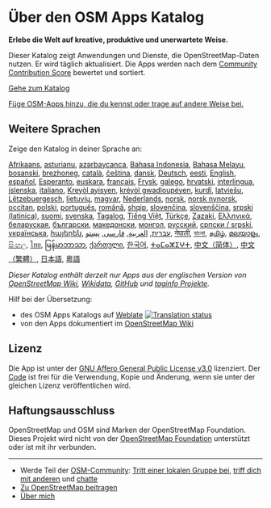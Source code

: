 # Über den OSM Apps Katalog

**Erlebe die Welt auf kreative, produktive und unerwartete Weise.**

Dieser Katalog zeigt Anwendungen und Dienste, die OpenStreetMap-Daten nutzen. Er
wird täglich aktualisiert. Die Apps werden nach dem [Community Contribution
Score](/docs/score) bewertet und sortiert.

[Gehe zum Katalog](https://osm-apps.org)

[Füge OSM-Apps hinzu, die du kennst oder trage auf andere Weise
bei.](https://wiki.openstreetmap.org/wiki/OSM_Apps_Catalog)

## Weitere Sprachen

Zeige den Katalog in deiner Sprache an:

[Afrikaans](/?lang=af), [asturianu](/?lang=ast), [azərbaycanca](/?lang=az),
[Bahasa Indonesia](/?lang=id), [Bahasa Melayu](/?lang=ms),
[bosanski](/?lang=bs), [brezhoneg](/?lang=br), [català](/?lang=ca),
[čeština](/?lang=cs), [dansk](/?lang=da), [Deutsch](/?lang=de),
[eesti](/?lang=et), [English](/?lang=en), [español](/?lang=es),
[Esperanto](/?lang=eo), [euskara](/?lang=eu), [français](/?lang=fr),
[Frysk](/?lang=fy), [galego](/?lang=gl), [hrvatski](/?lang=hr),
[interlingua](/?lang=ia), [íslenska](/?lang=is), [italiano](/?lang=it), [Kreyòl
ayisyen](/?lang=ht), [kréyòl gwadloupéyen](/?lang=gcf), [kurdî](/?lang=ku),
[latviešu](/?lang=lv), [Lëtzebuergesch](/?lang=lb), [lietuvių](/?lang=lt),
[magyar](/?lang=hu), [Nederlands](/?lang=nl), [norsk](/?lang=no), [norsk
nynorsk](/?lang=nn), [occitan](/?lang=oc), [polski](/?lang=pl),
[português](/?lang=pt), [română](/?lang=ro), [shqip](/?lang=sq),
[slovenčina](/?lang=sk), [slovenščina](/?lang=sl), [srpski
(latinica)](/?lang=sr-latn), [suomi](/?lang=fi), [svenska](/?lang=sv),
[Tagalog](/?lang=tl), [Tiếng Việt](/?lang=vi), [Türkçe](/?lang=tr),
[Zazaki](/?lang=diq), [Ελληνικά](/?lang=el), [беларуская](/?lang=be),
[български](/?lang=bg), [македонски](/?lang=mk), [монгол](/?lang=mn),
[русский](/?lang=ru), [српски / srpski](/?lang=sr), [українська](/?lang=uk),
[հայերեն](/?lang=hy), [עברית](/?lang=he), [العربية](/?lang=ar),
[فارسی](/?lang=fa), [پښتو](/?lang=ps), [नेपाली](/?lang=ne), [বাংলা](/?lang=bn),
[தமிழ்](/?lang=ta), [മലയാളം](/?lang=ml), [සිංහල](/?lang=si), [ไทย](/?lang=th),
[မြန်မာဘာသာ](/?lang=my), [ქართული](/?lang=ka), [한국어](/?lang=ko),
[ⵜⴰⵎⴰⵣⵉⵖⵜ](/?lang=tzm), [中文（简体）](/?lang=zh-hans), [中文（繁體）](/?lang=zh-hant),
[日本語](/?lang=ja), [粵語](/?lang=yue)

_Dieser Katalog enthält derzeit nur Apps aus der englischen Version von
[OpenStreetMap Wiki](https://wiki.openstreetmap.org/),
[Wikidata](https://www.wikidata.org/), [GitHub](https://github.com/) und
[taginfo Projekte](https://taginfo.openstreetmap.org/projects)._

Hilf bei der Übersetzung:

- des OSM Apps Katalogs auf
  [Weblate](https://hosted.weblate.org/projects/osm-apps-catalog/osm-apps-catalog)
  <a href="https://hosted.weblate.org/engage/osm-apps-catalog/" target="_blank" rel="noreferrer">
  <img src="https://hosted.weblate.org/widget/osm-apps-catalog/svg-badge.svg" alt="Translation status" />
  </a>
- von den Apps dokumentiert im [OpenStreetMap
  Wiki](https://wiki.openstreetmap.org/wiki/Wiki_Translation)

## Lizenz

Die App ist unter der [GNU Affero General Public License
v3.0](https://github.com/ToastHawaii/osm-apps-catalog/blob/main/LICENSE)
lizenziert. Der [Code](https://github.com/ToastHawaii/osm-apps-catalog) ist frei
für die Verwendung, Kopie und Änderung, wenn sie unter der gleichen Lizenz
veröffentlichen wird.

## Haftungsausschluss

OpenStreetMap und OSM sind Marken der OpenStreetMap Foundation. Dieses Projekt
wird nicht von der [OpenStreetMap Foundation](https://osmfoundation.org/)
unterstützt oder ist mit ihr verbunden.

---

- Werde Teil der
  [OSM-Community](https://resultmaps.neis-one.org/oooc?layers=B&zoom=5&lat=47.6215&lon=7.5816&contributors=TTTTTT):
  [Tritt einer lokalen Gruppe bei](https://usergroups.openstreetmap.de/), [triff
  dich mit anderen](https://osmcal.org/) und [chatte](https://community.osm.be/)
- [Zu OpenStreetMap
  beitragen](https://wiki.openstreetmap.org/wiki/How_to_contribute)
- [Über mich](https://wiki.openstreetmap.org/wiki/User:ToastHawaii)
